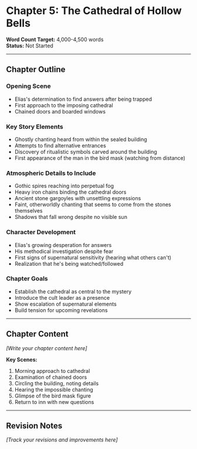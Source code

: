 # Chapter 5: The Cathedral of Hollow Bells

**Word Count Target:** 4,000-4,500 words  
**Status:** Not Started  

---

## Chapter Outline

### Opening Scene
- Elias's determination to find answers after being trapped
- First approach to the imposing cathedral
- Chained doors and boarded windows

### Key Story Elements
- Ghostly chanting heard from within the sealed building
- Attempts to find alternative entrances
- Discovery of ritualistic symbols carved around the building
- First appearance of the man in the bird mask (watching from distance)

### Atmospheric Details to Include
- Gothic spires reaching into perpetual fog
- Heavy iron chains binding the cathedral doors
- Ancient stone gargoyles with unsettling expressions
- Faint, otherworldly chanting that seems to come from the stones themselves
- Shadows that fall wrong despite no visible sun

### Character Development
- Elias's growing desperation for answers
- His methodical investigation despite fear
- First signs of supernatural sensitivity (hearing what others can't)
- Realization that he's being watched/followed

### Chapter Goals
- Establish the cathedral as central to the mystery
- Introduce the cult leader as a presence
- Show escalation of supernatural elements
- Build tension for upcoming revelations

---

## Chapter Content

*[Write your chapter content here]*

**Key Scenes:**
1. Morning approach to cathedral
2. Examination of chained doors
3. Circling the building, noting details
4. Hearing the impossible chanting
5. Glimpse of the bird mask figure
6. Return to inn with new questions

---

## Revision Notes

*[Track your revisions and improvements here]*